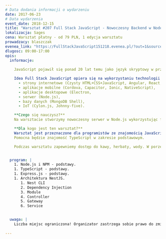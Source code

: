 ```yaml
---
# Data dodania informacji o wydarzeniu
date: 2017-06-23
# Data wydarzenia
event_date: 2018-12-15
title: "Warsztat #207 Full Stack JavaScript - Nowoczesny Backend w Node.js"
lokalizacja: Sages
cena: Warsztat płatny - od 79 PLN, 1 edycja warsztatu
prowadzacy: blaszczak
evenea_link: "https://FullStackJavaScript151218.evenea.pl/?out=1&source=event_iframe"
dlugosc: 09:00-17:00
opis:
  informacje: 
  
    JavaScript pojawił się ponad 20 lat temu jako język skryptowy w przeglądarkach internetowych, czyli po stronie klienta. Później zawitał też po stronie serwera jako Node.js, a dalszy jego rozwój pozwala nam dziś budować aplikacje mobilne czy desktopowe, programować bazy danych a nawet roboty.

    Idea Full Stack JavaScript opiera się na wykorzystaniu technologii webowych, HTML, CSS i JavaScript we wszystkich etapach budowy aplikacji:
      - strony internetowe (Czysty HTML+CSS+JavaScript, Angular, React, Vue),
      - aplikacje mobilne (Cordova, Capacitor, Ionic, NativeScript),
      - aplikacje desktopowe (Electron,
      - serwer (Node.js),
      - bazy danych (MongoDB Shell),
      - IoT (Cylon.js, Johnny-five).

    **Czego się nauczysz?**
    Na warsztacie stworzymy nowoczesny serwer w Node.js wykorzystując framework NestJS. Poznamy Express.js, na którym opiera się NestJS i jest jego silną podstawą. Będziemy pisali w TypeScript gdyż pozwala on nam na zastosowanie najnowszej wersji ECMAScript, a statyczne typowanie pomoże nam w utrzymaniu aplikacji na wysokim poziomie niezawodności. Duży nacisk będzie kładziony na testy i Test Driven Development. Stworzymy endpointy REST wraz z ich dokumentacją w formacie Swagger. Nauczymy się komunikować real-time przez WebSoket oraz stworzymy mikroserwisy komunikujące się ze sobą poprzez protokół TCP.

    **Dla kogo jest ten warsztat?**
    Warsztat jest przeznaczone dla programistów ze znajomością JavaScript w zakresie podstawowym, lub z doświadczeniem w innym języku programowania np: Java, .Net, C, C++, Perl, Ruby, Python.
    Pomocna będzie znajomość TypeScript w zakresie podstawowym.

    Podczas warsztatu zapewniemy dostęp do kawy, herbaty, wody. W porze obiadowej zapewniamy pizzę w wersji mięsnej lub wegatariańskiej.


  program: |
    1. Node.js i NPM - podstawy.
    1. TypeScript - podstawy.
    1. Express.js - podstawy.
    1. Architektura NestJS.
       1. Nest CLI
       2. Dependency Injection
       3. Module
       4. Controller
       5. Gateway
       6. Service
    

  uwaga: |
    Liczba miejsc ograniczona! Organizator zastrzega sobie prawo do zmiany lokalizacji wydarzenia oraz jego odwołania w przypadku niezgłoszenia się minimalnej liczby uczestników.  
    
---
```

